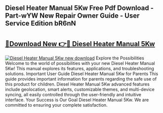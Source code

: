 ## Diesel Heater Manual 5Kw Free Pdf Download - Part-wYW New Repair Owner Guide - User Service Edition bR6nN

# <h2><a href="http://cf17997.oget.top/?id=Diesel+Heater+Manual+5Kw">🔗Download New 👉🔴 Diesel Heater Manual 5Kw</a></h2>

[![Diesel Heater Manual 5Kw new download](https://i.imgur.com/5g1atiW.png)](http://cf17997.oget.top/?id=Diesel+Heater+Manual+5Kw)
Explore the Possibilities Welcome to the world of possibilities with your new Diesel Heater Manual 5Kw! This manual explores its features, applications, and troubleshooting solutions. Important User Guide Diesel Heater Manual 5Kw for Parents This guide provides important information for parents regarding the safe use of this product for children. Diesel Heater Manual 5Kw advanced features include geolocation, smart alerts, customizable themes, and multi-device syncing, all easily controlled through the user-friendly and intuitive interface. Your Success is Our Goal Diesel Heater Manual 5Kw. We are committed to ensuring your complete satisfaction.
